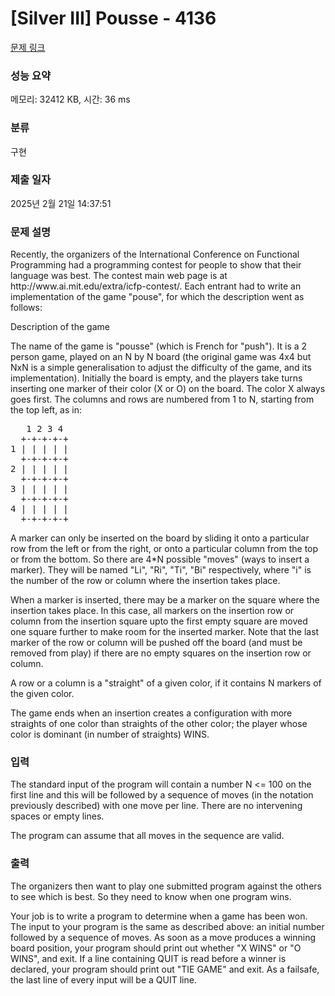# [Silver III] Pousse - 4136 

[문제 링크](https://www.acmicpc.net/problem/4136) 

### 성능 요약

메모리: 32412 KB, 시간: 36 ms

### 분류

구현

### 제출 일자

2025년 2월 21일 14:37:51

### 문제 설명

<p>Recently, the organizers of the International Conference on Functional Programming had a programming contest for people to show that their language was best. The contest main web page is at http://www.ai.mit.edu/extra/icfp-contest/. Each entrant had to write an implementation of the game "pouse", for which the description went as follows:</p>

<p>Description of the game</p>

<p>The name of the game is "pousse" (which is French for "push"). It is a 2 person game, played on an N by N board (the original game was 4x4 but NxN is a simple generalisation to adjust the difficulty of the game, and its implementation). Initially the board is empty, and the players take turns inserting one marker of their color (X or O) on the board. The color X always goes first. The columns and rows are numbered from 1 to N, starting from the top left, as in:</p>

<pre>   1 2 3 4
  +-+-+-+-+
1 | | | | |
  +-+-+-+-+
2 | | | | |
  +-+-+-+-+
3 | | | | |
  +-+-+-+-+
4 | | | | |
  +-+-+-+-+
</pre>

<p>A marker can only be inserted on the board by sliding it onto a particular row from the left or from the right, or onto a particular column from the top or from the bottom. So there are 4*N possible "moves" (ways to insert a marker). They will be named "Li", "Ri", "Ti", "Bi" respectively, where "i" is the number of the row or column where the insertion takes place.</p>

<p>When a marker is inserted, there may be a marker on the square where the insertion takes place. In this case, all markers on the insertion row or column from the insertion square upto the first empty square are moved one square further to make room for the inserted marker. Note that the last marker of the row or column will be pushed off the board (and must be removed from play) if there are no empty squares on the insertion row or column.</p>

<p>A row or a column is a "straight" of a given color, if it contains N markers of the given color. </p>

<p>The game ends when an insertion creates a configuration with more straights of one color than straights of the other color; the player whose color is dominant (in number of straights) WINS.</p>

### 입력 

 <p>The standard input of the program will contain a number N <= 100 on the first line and this will be followed by a sequence of moves (in the notation previously described) with one move per line. There are no intervening spaces or empty lines.</p>

<p>The program can assume that all moves in the sequence are valid.</p>

### 출력 

 <p>The organizers then want to play one submitted program against the others to see which is best. So they need to know when one program wins.</p>

<p>Your job is to write a program to determine when a game has been won. The input to your program is the same as described above: an initial number followed by a sequence of moves. As soon as a move produces a winning board position, your program should print out whether "X WINS" or "O WINS", and exit. If a line containing QUIT is read before a winner is declared, your program should print out "TIE GAME" and exit. As a failsafe, the last line of every input will be a QUIT line.</p>


